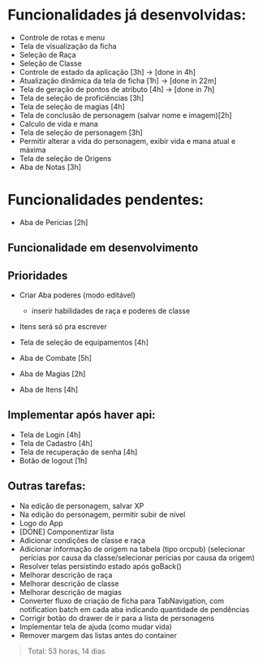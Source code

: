 # Funcionalidades já desenvolvidas:

-   Controle de rotas e menu
-   Tela de visualização da ficha
-   Seleção de Raça
-   Seleção de Classe
-   Controle de estado da aplicação [3h] -> [done in 4h]
-   Atualização dinâmica da tela de ficha [1h] -> [done in 22m]
-   Tela de geração de pontos de atributo [4h] -> [done in 7h]
-   Tela de seleção de proficiências [3h]
-   Tela de seleção de magias [4h]
-   Tela de conclusão de personagem (salvar nome e imagem)[2h]
-   Calculo de vida e mana
-   Tela de seleção de personagem [3h]
-   Permitir alterar a vida do personagem, exibir vida e mana atual e máxima
-   Tela de seleção de Origens
-   Aba de Notas [3h]

# Funcionalidades pendentes:

-   Aba de Perícias [2h]

## Funcionalidade em desenvolvimento

## Prioridades

-   Criar Aba poderes (modo editável)

    -   inserir habilidades de raça e poderes de classe

-   Itens será só pra escrever
-   Tela de seleção de equipamentos [4h]
-   Aba de Combate [5h]
-   Aba de Magias [2h]
-   Aba de Itens [4h]

## Implementar após haver api:

-   Tela de Login [4h]
-   Tela de Cadastro [4h]
-   Tela de recuperação de senha [4h]
-   Botão de logout [1h]

## Outras tarefas:

-   Na edição de personagem, salvar XP
-   Na edição do personagem, permitir subir de nível
-   Logo do App
-   [DONE] Componentizar lista
-   Adicionar condições de classe e raça
-   Adicionar informação de origem na tabela (tipo orcpub) (selecionar perícias por causa da classe/selecionar perícias por causa da origem)
-   Resolver telas persistindo estado após goBack()
-   Melhorar descrição de raça
-   Melhorar descrição de classe
-   Melhorar descrição de magias
-   Converter fluxo de criação de ficha para TabNavigation, com notification batch em cada aba indicando quantidade de pendências
-   Corrigir botão do drawer de ir para a lista de personagens
-   Implementar tela de ajuda (como mudar vida)
-   Remover margem das listas antes do container

> Total: 53 horas, 14 dias
